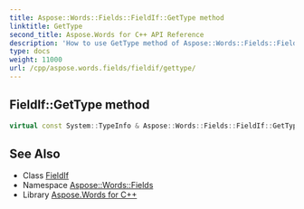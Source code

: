 ```yaml
---
title: Aspose::Words::Fields::FieldIf::GetType method
linktitle: GetType
second_title: Aspose.Words for C++ API Reference
description: 'How to use GetType method of Aspose::Words::Fields::FieldIf class in C++.'
type: docs
weight: 11000
url: /cpp/aspose.words.fields/fieldif/gettype/
---
```

## FieldIf::GetType method




```cpp
virtual const System::TypeInfo & Aspose::Words::Fields::FieldIf::GetType() const override
```

## See Also

* Class [FieldIf](../)
* Namespace [Aspose::Words::Fields](../../)
* Library [Aspose.Words for C++](../../../)
